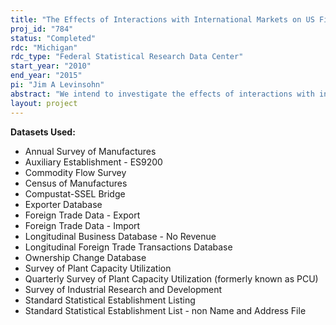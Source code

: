 ```yaml
---
title: "The Effects of Interactions with International Markets on US Firm Performance"
proj_id: "784"
status: "Completed"
rdc: "Michigan"
rdc_type: "Federal Statistical Research Data Center"
start_year: "2010"
end_year: "2015"
pi: "Jim A Levinsohn"
abstract: "We intend to investigate the effects of interactions with international markets on U.S. firm performance.  Particular topics that we plan to address include the impacts of administered protection on U.S. workers, a better understanding of productivity measurement and productivity dynamics, new approaches to examining the role of exporting on firm performance, the determinants of the destination of U.S. firm exports and imports, and estimating the sunk costs of exporting and their effects on trade and industrial dynamics."
layout: project
---
```


**Datasets Used:**

  - Annual Survey of Manufactures 
  - Auxiliary Establishment - ES9200 
  - Commodity Flow Survey 
  - Census of Manufactures 
  - Compustat-SSEL Bridge 
  - Exporter Database 
  - Foreign Trade Data - Export 
  - Foreign Trade Data - Import 
  - Longitudinal Business Database - No Revenue 
  - Longitudinal Foreign Trade Transactions Database 
  - Ownership Change Database 
  - Survey of Plant Capacity Utilization 
  - Quarterly Survey of Plant Capacity Utilization (formerly known as PCU) 
  - Survey of Industrial Research and Development 
  - Standard Statistical Establishment Listing 
  - Standard Statistical Establishment List - non Name and Address File 

